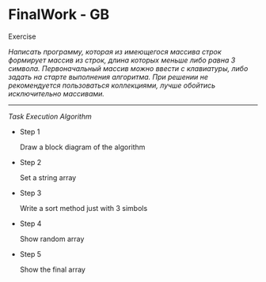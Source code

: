 # FinalWork - GB

Exercise 

*Написать программу, которая из имеющегося массива строк формирует массив из строк, длина которых меньше либо равна 3 символа. Первоначальный массив можно ввести с клавиатуры, либо задать на старте выполнения алгоритма. При решении не рекомендуется пользоваться коллекциями, лучше обойтись исключительно массивами.*
***



_Task Execution Algorithm_ 

+ Step 1

    Draw a block diagram of the algorithm 

+ Step 2

    Set a string array

+ Step 3

    Write a sort method just with 3 simbols

+ Step 4

    Show random array

+ Step 5

    Show the final array







